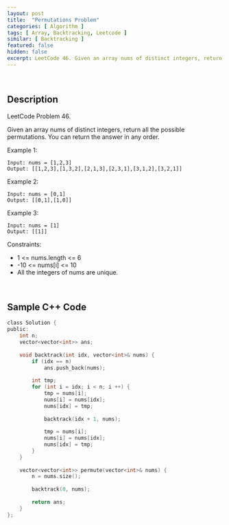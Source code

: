 ```yaml
---
layout: post
title:  "Permutations Problem"
categories: [ Algorithm ]
tags: [ Array, Backtracking, Leetcode ]
similar: [ Backtracking ]
featured: false
hidden: false
excerpt: LeetCode 46. Given an array nums of distinct integers, return all the possible permutations.
---
```


<br />

## Description

LeetCode Problem 46. 

Given an array nums of distinct integers, return all the possible permutations. You can return the answer in any order.

 

Example 1:
```
Input: nums = [1,2,3]
Output: [[1,2,3],[1,3,2],[2,1,3],[2,3,1],[3,1,2],[3,2,1]]
```

Example 2:
```
Input: nums = [0,1]
Output: [[0,1],[1,0]]
```

Example 3:
```
Input: nums = [1]
Output: [[1]]
```
 

Constraints:

* 1 <= nums.length <= 6
* -10 <= nums[i] <= 10
* All the integers of nums are unique.


<br />

## Sample C++ Code


```c
class Solution {
public:
    int n;
    vector<vector<int>> ans;
    
    void backtrack(int idx, vector<int>& nums) {
        if (idx == n) 
            ans.push_back(nums);
        
        int tmp;
        for (int i = idx; i < n; i ++) {
            tmp = nums[i];
            nums[i] = nums[idx];
            nums[idx] = tmp;
            
            backtrack(idx + 1, nums);
            
            tmp = nums[i];
            nums[i] = nums[idx];
            nums[idx] = tmp;
        }
    }
    
    vector<vector<int>> permute(vector<int>& nums) {
        n = nums.size();
        
        backtrack(0, nums);
        
        return ans;
    }
};
```
